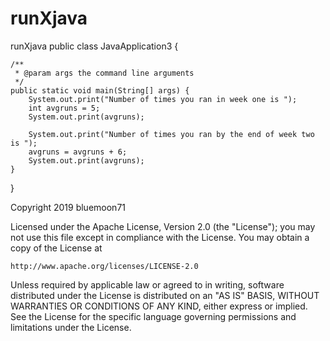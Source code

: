 # runXjava
runXjava
public class JavaApplication3 {

    /**
     * @param args the command line arguments
     */
    public static void main(String[] args) {
        System.out.print("Number of times you ran in week one is ");
        int avgruns = 5;
        System.out.print(avgruns);
        
        System.out.print("Number of times you ran by the end of week two is ");
        avgruns = avgruns + 6;
        System.out.print(avgruns);
    }
    
}

Copyright 2019 bluemoon71

Licensed under the Apache License, Version 2.0 (the "License");
you may not use this file except in compliance with the License.
You may obtain a copy of the License at

    http://www.apache.org/licenses/LICENSE-2.0

Unless required by applicable law or agreed to in writing, software
distributed under the License is distributed on an "AS IS" BASIS,
WITHOUT WARRANTIES OR CONDITIONS OF ANY KIND, either express or implied.
See the License for the specific language governing permissions and
limitations under the License.

